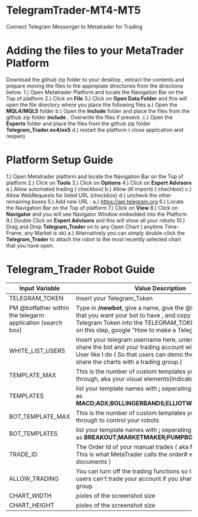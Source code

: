 # TelegramTrader-MT4-MT5
Connect Telegram Messenger to Metatrader for Trading

# Adding the files to your MetaTrader Platform
Download the github zip folder to your desktop , extract the contents and prepare moving the files to the appropiate directories from the directions below.
1.) Open Metatrader Platform and locate the Navigation Bar on the Top of platform
2.) Click on **File**
3.) Click on **Open Data Folder** and this will open the file directory where you place the following files
  a.) Open the **MQL4/MQL5** folder
  b.) Open the **Include** folder and place the files from the github zip folder **include** , Overwrite the files if present.
  c.) Open the **Experts** folder and place the files from the github zip folder **Telegram_Trader.ex4/ex5** 
  d.) restart the platform ( close application and reopen)
  
# Platform Setup Guide
1.) Open Metatrader platform and locate the Navigation Bar on the Top of platform
2.) Click on **Tools**
3.) Click on **Options**
4.) Click on **Expert Advisors**
  a.) Allow automated trading ( checkbox)
  b.) Allow dll imports ( chechbox)
  c.) Allow WebRequests for listed URL (checkbox)
  d.) uncheck the other remaining boxes
5.) Add new URL :
  a.) https://api.telegram.org
6.) Locate the Navigation Bar on the Top of platform
7.) Click on **View**
8.) Click on **Navigator** and you will see Navigator Window embedded into the Platform
9.) Double Click on **Expert Advisors** and this will show all your robots
10.) Drag and Drop **Telegram_Trader** on to any Open Chart ( anytime Time-Frame, any Market is ok)
  a.) Alternatively you can simply double-click the **Telegram_Trader** to attach the robot to the most recently selected chart that you have open. 
# Telegram_Trader Robot Guide 
| Input Variable | Value Description |
| ----------- | ----------- |
|TELEGRAM_TOKEN | Insert your Telegram_Token |
| PM @botfather within the telegarm application (search box) | Type in **/newbot**, give a name, give the @handle_name_bot that you want your bot to have  , and copy paste the Telegram Token into the TELEGRAM_TOKEN. If you are stuck on this step, google "How to make a Telegam bot" |
|WHITE_LIST_USERS | Insert your telegram username here, unless you want to share the bot and your trading account with every Telegram User like I do ( So that users can demo the application and share the charts with a trading group.) |
|TEMPLATE_MAX | This is the number of custom templates you plan to navigate through, aka your visual elements(indicators) |
|TEMPLATES | list your template names with **;** seperating the names. Such as **MACD;ADX;BOLLINGERBANDS;ELLIOTWAVE;ETC;DEFAULT** |
| BOT_TEMPLATE_MAX | This is the number of custom templates you plan to navigate through to control your robots |
| BOT_TEMPLATES | list your template names with **;** seperating the names. Such as **BREAKOUT;MARKETMAKER;PUMPBOT** |
| TRADE_ID | The Order Id of your manual trades ( aka MAGIC_NUMBER: This is what MetaTrader calls the order# within the documents ) |
| ALLOW_TRADING | You can turn off the trading functions so that other telegram users can't trade your account if you share it within a trading group |
| CHART_WIDTH | pixles of the screenshot size |
| CHART_HEIGHT | pixles of the screenshot size |

  
  

